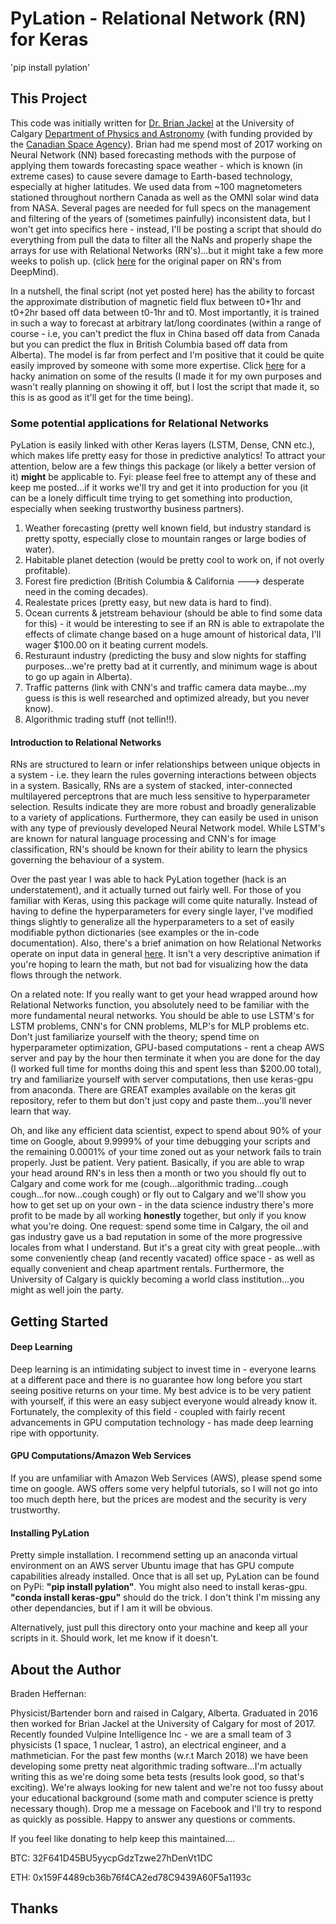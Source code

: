 # PyLation - Relational Network (RN) for Keras

'pip install pylation'

## This Project
This code was initially written for [Dr. Brian Jackel](http://contacts.ucalgary.ca/info/phas/profiles/486-146343) at the University of Calgary [Department of Physics and Astronomy](https://phas.ucalgary.ca/) (with funding provided by the [Canadian Space Agency](http://www.asc-csa.gc.ca/eng/Default.asp)). Brian had me spend most of 2017 working on Neural Network (NN) based forecasting methods with the purpose of applying them towards forecasting space weather - which is known (in extreme cases) to cause severe damage to Earth-based technology, especially at higher latitudes. We used data from ~100 magnetometers stationed throughout northern Canada as well as the OMNI solar wind data from NASA. Several pages are needed for full specs on the management and filtering of the years of (sometimes painfully) inconsistent data, but I won't get into specifics here - instead, I'll be posting a script that should do everything from pull the data to filter all the NaNs and properly shape the arrays for use with Relational Networks (RN's)...but it might take a few more weeks to polish up. (click [here](https://arxiv.org/pdf/1706.01427.pdf) for the original paper on RN's from DeepMind). 

In a nutshell, the final script (not yet posted here) has the ability to forcast the approximate distribution of magnetic field flux between t0+1hr and t0+2hr based off data between t0-1hr and t0. Most importantly, it is trained in such a way to forecast at arbitrary lat/long coordinates (within a range of course - i.e, you can't predict the flux in China based off data from Canada but you can predict the flux in British Columbia based off data from Alberta). The model is far from perfect and I'm positive that it could be quite easily improved by someone with some more expertise. Click [here](https://youtu.be/_Vd5kf4zBtg) for a hacky animation on some of the results (I made it for my own purposes and wasn't really planning on showing it off, but I lost the script that made it, so this is as good as it'll get for the time being).


### Some potential applications for Relational Networks
PyLation is easily linked with other Keras layers (LSTM, Dense, CNN etc.), which makes life pretty easy for those in predictive analytics! To attract your attention, below are a few things this package (or likely a better version of it) **might** be applicable to. Fyi: please feel free to attempt any of these and keep me posted...if it works we'll try and get it into production for you (it can be a lonely difficult time trying to get something into production, especially when seeking trustworthy business partners).

1. Weather forecasting (pretty well known field, but industry standard is pretty spotty, especially close to mountain ranges or large bodies of water).
2. Habitable planet detection (would be pretty cool to work on, if not overly profitable).
3. Forest fire prediction (British Columbia & California ---> desperate need in the coming decades).
4. Realestate prices (pretty easy, but new data is hard to find).
5. Ocean currents & jetstream behaviour (should be able to find some data for this) - it would be interesting to see if an RN is able to extrapolate the effects of climate change based on a huge amount of historical data, I'll wager $100.00 on it beating current models.
6. Resturaunt industry (predicting the busy and slow nights for staffing purposes...we're pretty bad at it currently, and minimum wage is about to go up again in Alberta).
7. Traffic patterns (link with CNN's and traffic camera data maybe...my guess is this is well researched and optimized already, but you never know).
8. Algorithmic trading stuff (not tellin!!).


#### Introduction to Relational Networks 

RNs are structured to learn or infer relationships between unique objects in a system - i.e. they learn the rules governing interactions between objects in a system. Basically, RNs are a system of stacked, inter-connected multilayered perceptrons that are much less sensitive to hyperparameter selection. Results indicate they are more robust and broadly generalizable to a variety of applications. Furthermore, they can easily be used in unison with any type of previously developed Neural Network model. While LSTM's are known for natural language processing and CNN's for image classification, RN's should be known for their ability to learn the physics governing the behaviour of a system.

Over the past year I was able to hack PyLation together (hack is an understatement), and it actually turned out fairly well. For those of you familiar with Keras, using this package will come quite naturally. Instead of having to define the hyperparameters for every single layer, I've modified things slightly to generalize all the hyperparameters to a set of easily modifiable python dictionaries (see examples or the in-code documentation). Also, there's a brief animation on how Relational Networks operate on input data in general [here](https://youtu.be/ZlUcn1TAMlA). It isn't a very descriptive animation if you're hoping to learn the math, but not bad for visualizing how the data flows through the network.

On a related note: If you really want to get your head wrapped around how Relational Networks function, you absolutely need to be familiar with the more fundamental neural networks. You should be able to use LSTM's for LSTM problems, CNN's for CNN problems, MLP's for MLP problems etc. Don't just familiarize yourself with the theory; spend time on hyperparameter optimization, GPU-based computations - rent a cheap AWS server and pay by the hour then terminate it when you are done for the day (I worked full time for months doing this and spent less than $200.00 total), try and familiarize yourself with server computations, then use keras-gpu from anaconda. There are GREAT examples available on the keras git repository, refer to them but don't just copy and paste them...you'll never learn that way. 

Oh, and like any efficient data scientist, expect to spend about 90% of your time on Google, about 9.9999% of your time debugging your scripts and the remaining 0.0001% of your time zoned out as your network fails to train properly. Just be patient. Very patient. Basically, if you are able to wrap your head around RN's in less then a month or two you should fly out to Calgary and come work for me (cough...algorithmic trading...cough cough...for now...cough cough) or fly out to Calgary and we'll show you how to get set up on your own - in the data science industry there's more profit to be made by all working **honestly** together, but only if you know what you're doing. One request: spend some time in Calgary, the oil and gas industry gave us a bad reputation in some of the more progressive locales from what I understand. But it's a great city with great people...with some conveniently cheap (and recently vacated) office space - as well as equally convenient and cheap apartment rentals. Furthermore, the University of Calgary is quickly becoming a world class institution...you might as well join the party.

## Getting Started

#### Deep Learning

Deep learning is an intimidating subject to invest time in - everyone learns at a different pace and there is no guarantee how long before you start seeing positive returns on your time. My best advice is to be very patient with yourself, if this were an easy subject everyone would already know it. Fortunately, the complexity of this field - coupled with fairly recent advancements in GPU computation technology - has made deep learning ripe with opportunity.

#### GPU Computations/Amazon Web Services

If you are unfamiliar with Amazon Web Services (AWS), please spend some time on google. AWS offers some very helpful tutorials, so I will not go into too much depth here, but the prices are modest and the security is very trustworthy.

#### Installing PyLation

Pretty simple installation. I recommend setting up an anaconda virtual environment on an AWS server Ubuntu image that has GPU compute capabilities already installed. Once that is all set up, PyLation can be found on PyPi: **"pip install pylation"**. You might also need to install keras-gpu. **"conda install keras-gpu"** should do the trick. I don't think I'm missing any other dependancies, but if I am it will be obvious. 

Alternatively, just pull this directory onto your machine and keep all your scripts in it. Should work, let me know if it doesn't. 


## About the Author
Braden Heffernan:

Physicist/Bartender born and raised in Calgary, Alberta. Graduated in 2016 then worked for Brian Jackel at the University of Calgary for most of 2017. Recently founded Vulpine Intelligence Inc - we are a small team of 3 physicists (1 space, 1 nuclear, 1 astro), an electrical engineer, and a mathmetician. For the past few months (w.r.t March 2018) we have been developing some pretty neat algorithmic trading software...I'm actually writing this as we're doing some beta tests (results look good, so that's exciting). We're always looking for new talent and we're not too fussy about your educational background (some math and computer science is pretty necessary though). Drop me a message on Facebook and I'll try to respond as quickly as possible. Happy to answer any questions or comments. 

If you feel like donating to help keep this maintained....

BTC: 32F641D45BU5yycpGdzTzwe27hDenVt1DC

ETH: 0x159F4489cb36b76f4CA2ed78C9439A60F5a1193c


## Thanks










